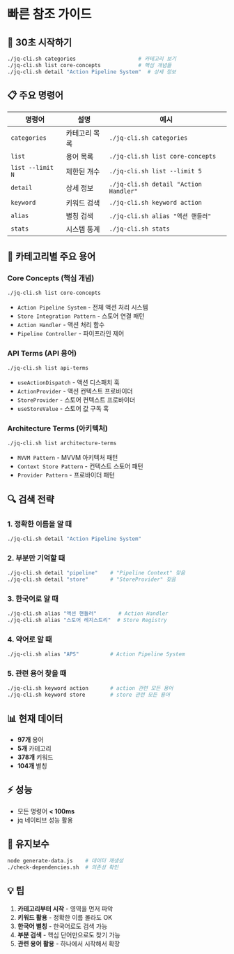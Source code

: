 # 빠른 참조 가이드

## 🚀 30초 시작하기

```bash
./jq-cli.sh categories                    # 카테고리 보기
./jq-cli.sh list core-concepts            # 핵심 개념들
./jq-cli.sh detail "Action Pipeline System"  # 상세 정보
```

## 📋 주요 명령어

| 명령어 | 설명 | 예시 |
|--------|------|------|
| `categories` | 카테고리 목록 | `./jq-cli.sh categories` |
| `list` | 용어 목록 | `./jq-cli.sh list core-concepts` |
| `list --limit N` | 제한된 개수 | `./jq-cli.sh list --limit 5` |
| `detail` | 상세 정보 | `./jq-cli.sh detail "Action Handler"` |
| `keyword` | 키워드 검색 | `./jq-cli.sh keyword action` |
| `alias` | 별칭 검색 | `./jq-cli.sh alias "액션 핸들러"` |
| `stats` | 시스템 통계 | `./jq-cli.sh stats` |

## 🎯 카테고리별 주요 용어

### Core Concepts (핵심 개념)
```bash
./jq-cli.sh list core-concepts
```
- `Action Pipeline System` - 전체 액션 처리 시스템
- `Store Integration Pattern` - 스토어 연결 패턴
- `Action Handler` - 액션 처리 함수
- `Pipeline Controller` - 파이프라인 제어

### API Terms (API 용어)
```bash
./jq-cli.sh list api-terms
```
- `useActionDispatch` - 액션 디스패치 훅
- `ActionProvider` - 액션 컨텍스트 프로바이더
- `StoreProvider` - 스토어 컨텍스트 프로바이더
- `useStoreValue` - 스토어 값 구독 훅

### Architecture Terms (아키텍처)
```bash
./jq-cli.sh list architecture-terms
```
- `MVVM Pattern` - MVVM 아키텍처 패턴
- `Context Store Pattern` - 컨텍스트 스토어 패턴
- `Provider Pattern` - 프로바이더 패턴

## 🔍 검색 전략

### 1. 정확한 이름을 알 때
```bash
./jq-cli.sh detail "Action Pipeline System"
```

### 2. 부분만 기억할 때
```bash
./jq-cli.sh detail "pipeline"    # "Pipeline Context" 찾음
./jq-cli.sh detail "store"       # "StoreProvider" 찾음
```

### 3. 한국어로 알 때
```bash
./jq-cli.sh alias "액션 핸들러"       # Action Handler
./jq-cli.sh alias "스토어 레지스트리"  # Store Registry
```

### 4. 약어로 알 때
```bash
./jq-cli.sh alias "APS"          # Action Pipeline System
```

### 5. 관련 용어 찾을 때
```bash
./jq-cli.sh keyword action       # action 관련 모든 용어
./jq-cli.sh keyword store        # store 관련 모든 용어
```

## 📊 현재 데이터

- **97개** 용어
- **5개** 카테고리
- **378개** 키워드
- **104개** 별칭

## ⚡ 성능

- 모든 명령어 **< 100ms**
- jq 네이티브 성능 활용

## 🔧 유지보수

```bash
node generate-data.js    # 데이터 재생성
./check-dependencies.sh  # 의존성 확인
```

## 💡 팁

1. **카테고리부터 시작** - 영역을 먼저 파악
2. **키워드 활용** - 정확한 이름 몰라도 OK
3. **한국어 별칭** - 한국어로도 검색 가능
4. **부분 검색** - 핵심 단어만으로도 찾기 가능
5. **관련 용어 활용** - 하나에서 시작해서 확장